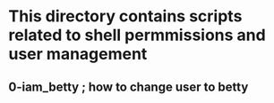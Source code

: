 # This directory contains scripts related to shell permmissions and user management
## 0-iam_betty ; how to change user to betty
